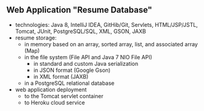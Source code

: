 ## Web Application "Resume Database"

  - technologies: Java 8, IntelliJ IDEA, GitHib/Git, Servlets, HTML/JSP/JSTL, Tomcat, JUnit, PostgreSQL/SQL, XML, GSON, JAXB 
  - resume storage:
     -  in memory based on an array, sorted array, list, and associated array (Map)
     -  in the file system (File API and Java 7 NIO File API)
        - in standard and custom Java serialization
        - in JSON format (Google Gson)
        - in XML format (JAXB)
     -  in a PostgreSQL relational database
  -  web application deployment
     - to the Tomcat servlet container
     - to Heroku cloud service
